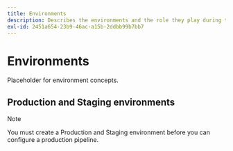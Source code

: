 ```yaml
---
title: Environments
description: Describes the environments and the role they play during the development process.
exl-id: 2451a654-23b9-46ac-a15b-2ddbb99b7bb7
---
```

# Environments

Placeholder for environment concepts.

## Production and Staging environments

>[!NOTE]
>
>You must create a Production and Staging environment before you can configure a production pipeline.
